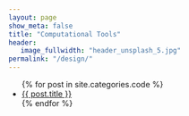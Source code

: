 ```yaml
---
layout: page
show_meta: false
title: "Computational Tools"
header:
   image_fullwidth: "header_unsplash_5.jpg"
permalink: "/design/"
---
```

<ul>
    {% for post in site.categories.code %}
    <li><a href="{{ site.url }}{{ site.baseurl }}{{ post.url }}">{{ post.title }}</a></li>
    {% endfor %}
</ul>